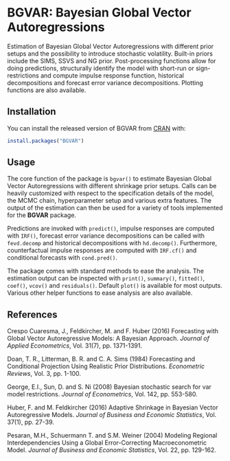 # BGVAR: Bayesian Global Vector Autoregressions

<!-- badges: start -->
<!-- badges: end -->

Estimation of Bayesian Global Vector Autoregressions with different prior setups and the possibility to introduce stochastic volatility. Built-in priors include the SIMS, SSVS and NG prior. Post-processing functions allow for doing predictions, structurally identify the model with short-run or sign-restrictions and compute impulse response function, historical decompositions and forecast error variance decompositions. Plotting functions are also available.

## Installation

You can install the released version of BGVAR from [CRAN](https://CRAN.R-project.org) with:

``` r
install.packages("BGVAR")
```

## Usage

The core function of the package is `bgvar()` to estimate Bayesian Global Vector Autoregressions with different shrinkage prior setups. Calls can be heavily customized with respect to the specification details of the model, the MCMC chain, hyperparameter setup and various extra features. The output of the estimation can then be used for a variety of tools implemented for the **BGVAR** package.

Predictions are invoked with `predict()`, impulse responses are computed with `IRF()`, forecast error variance decompositions can be called with `fevd.decomp` and historical decompositions with `hd.decomp()`. Furthermore, counterfactual impulse responses are computed with `IRF.cf()` and conditional forecasts with `cond.pred()`. 

The package comes with standard methods to ease the analysis. The estimation output can be inspected with `print()`, `summary()`, `fitted()`, `coef()`, `vcov()` and `residuals()`. Default `plot()` is available for most outputs. Various other helper functions to ease analysis are also available.

## References

Crespo Cuaresma, J., Feldkircher, M. and F. Huber (2016) Forecasting with Global Vector Autoregressive Models: A Bayesian Approach. *Journal of Applied Econometrics*, Vol. 31(7), pp. 1371-1391.

Doan, T. R., Litterman, B. R. and C. A. Sims (1984) Forecasting and Conditional Projection Using Realistic Prior Distributions. *Econometric Reviews*, Vol. 3, pp. 1-100.

George, E.I., Sun, D. and S. Ni (2008) Bayesian stochastic search for var model restrictions. *Journal of Econometrics*, Vol. 142, pp. 553-580.

Huber, F. and M. Feldkircher (2016) Adaptive Shrinkage in Bayesian Vector Autoregressive Models. *Journal of Business and Economic Statistics*, Vol. 37(1), pp. 27-39.

Pesaran, M.H., Schuermann T. and S.M. Weiner (2004) Modeling Regional Interdependencies Using a Global Error-Correcting Macroeconometric Model. *Journal of Business and Economic Statistics*, Vol. 22, pp. 129-162.

